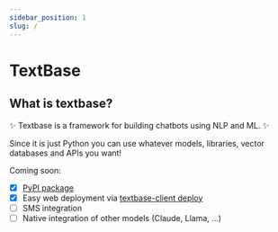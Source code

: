 ```yaml
---
sidebar_position: 1
slug: /
---
```


# TextBase

## What is textbase?
:sparkles: Textbase is a framework for building chatbots using NLP and ML. :sparkles:

Since it is just Python you can use whatever models, libraries, vector databases and APIs you want!

Coming soon:
- [x] [PyPI package](https://pypi.org/project/textbase-client/)
- [x] Easy web deployment via [textbase-client deploy](../docs/deployment/deploy-from-cli.md)
- [ ] SMS integration
- [ ] Native integration of other models (Claude, Llama, ...)